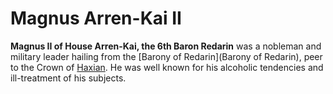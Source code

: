 # Magnus Arren-Kai II

**Magnus II of House Arren-Kai, the 6th Baron Redarin** was a nobleman and military leader hailing from the [Barony of Redarin](Barony of Redarin), peer to the Crown of [Haxian](Haxian). He was well known for his alcoholic tendencies and ill-treatment of his subjects.